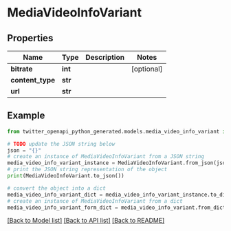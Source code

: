 # MediaVideoInfoVariant


## Properties

Name | Type | Description | Notes
------------ | ------------- | ------------- | -------------
**bitrate** | **int** |  | [optional] 
**content_type** | **str** |  | 
**url** | **str** |  | 

## Example

```python
from twitter_openapi_python_generated.models.media_video_info_variant import MediaVideoInfoVariant

# TODO update the JSON string below
json = "{}"
# create an instance of MediaVideoInfoVariant from a JSON string
media_video_info_variant_instance = MediaVideoInfoVariant.from_json(json)
# print the JSON string representation of the object
print(MediaVideoInfoVariant.to_json())

# convert the object into a dict
media_video_info_variant_dict = media_video_info_variant_instance.to_dict()
# create an instance of MediaVideoInfoVariant from a dict
media_video_info_variant_form_dict = media_video_info_variant.from_dict(media_video_info_variant_dict)
```
[[Back to Model list]](../README.md#documentation-for-models) [[Back to API list]](../README.md#documentation-for-api-endpoints) [[Back to README]](../README.md)


